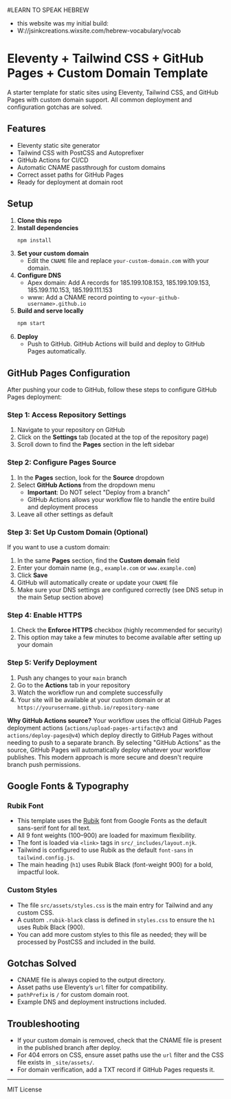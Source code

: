 #LEARN TO SPEAK HEBREW
- this website was my initial build:
-  W://jsinkcreations.wixsite.com/hebrew-vocabulary/vocab
# Eleventy + Tailwind CSS + GitHub Pages + Custom Domain Template

A starter template for static sites using Eleventy, Tailwind CSS, and GitHub Pages with custom domain support. All common deployment and configuration gotchas are solved.

## Features

- Eleventy static site generator
- Tailwind CSS with PostCSS and Autoprefixer
- GitHub Actions for CI/CD
- Automatic CNAME passthrough for custom domains
- Correct asset paths for GitHub Pages
- Ready for deployment at domain root

## Setup

1. **Clone this repo**
2. **Install dependencies**
   ```sh
   npm install
   ```
3. **Set your custom domain**
   - Edit the `CNAME` file and replace `your-custom-domain.com` with your domain.
4. **Configure DNS**
   - Apex domain: Add A records for 185.199.108.153, 185.199.109.153, 185.199.110.153, 185.199.111.153
   - www: Add a CNAME record pointing to `<your-github-username>.github.io`
5. **Build and serve locally**
   ```sh
   npm start
   ```
6. **Deploy**
   - Push to GitHub. GitHub Actions will build and deploy to GitHub Pages automatically.

## GitHub Pages Configuration

After pushing your code to GitHub, follow these steps to configure GitHub Pages deployment:

### Step 1: Access Repository Settings

1. Navigate to your repository on GitHub
2. Click on the **Settings** tab (located at the top of the repository page)
3. Scroll down to find the **Pages** section in the left sidebar

### Step 2: Configure Pages Source

1. In the **Pages** section, look for the **Source** dropdown
2. Select **GitHub Actions** from the dropdown menu
   - **Important**: Do NOT select "Deploy from a branch"
   - GitHub Actions allows your workflow file to handle the entire build and deployment process
3. Leave all other settings as default

### Step 3: Set Up Custom Domain (Optional)

If you want to use a custom domain:

1. In the same **Pages** section, find the **Custom domain** field
2. Enter your domain name (e.g., `example.com` or `www.example.com`)
3. Click **Save**
4. GitHub will automatically create or update your `CNAME` file
5. Make sure your DNS settings are configured correctly (see DNS setup in the main Setup section above)

### Step 4: Enable HTTPS

1. Check the **Enforce HTTPS** checkbox (highly recommended for security)
2. This option may take a few minutes to become available after setting up your domain

### Step 5: Verify Deployment

1. Push any changes to your `main` branch
2. Go to the **Actions** tab in your repository
3. Watch the workflow run and complete successfully
4. Your site will be available at your custom domain or at `https://yourusername.github.io/repository-name`

**Why GitHub Actions source?** Your workflow uses the official GitHub Pages deployment actions (`actions/upload-pages-artifact@v3` and `actions/deploy-pages@v4`) which deploy directly to GitHub Pages without needing to push to a separate branch. By selecting "GitHub Actions" as the source, GitHub Pages will automatically deploy whatever your workflow publishes. This modern approach is more secure and doesn't require branch push permissions.

## Google Fonts & Typography

### Rubik Font

- This template uses the [Rubik](https://fonts.google.com/specimen/Rubik) font from Google Fonts as the default sans-serif font for all text.
- All 9 font weights (100–900) are loaded for maximum flexibility.
- The font is loaded via `<link>` tags in `src/_includes/layout.njk`.
- Tailwind is configured to use Rubik as the default `font-sans` in `tailwind.config.js`.
- The main heading (`h1`) uses Rubik Black (font-weight 900) for a bold, impactful look.

### Custom Styles

- The file `src/assets/styles.css` is the main entry for Tailwind and any custom CSS.
- A custom `.rubik-black` class is defined in `styles.css` to ensure the `h1` uses Rubik Black (900).
- You can add more custom styles to this file as needed; they will be processed by PostCSS and included in the build.

## Gotchas Solved

- CNAME file is always copied to the output directory.
- Asset paths use Eleventy’s `url` filter for compatibility.
- `pathPrefix` is `/` for custom domain root.
- Example DNS and deployment instructions included.

## Troubleshooting

- If your custom domain is removed, check that the CNAME file is present in the published branch after deploy.
- For 404 errors on CSS, ensure asset paths use the `url` filter and the CSS file exists in `_site/assets/`.
- For domain verification, add a TXT record if GitHub Pages requests it.

---

MIT License
